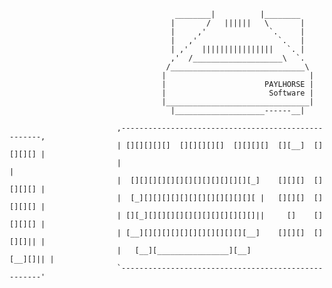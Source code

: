                                          ________|          |________
                                        |       /   ||||||   \       |
                                        |     ,'              `.     |
                                        |   ,'                  `.   |
                                        | ,'   ||||||||||||||||   `. |
                                        ,'  /____________________\  `.
                                       /______________________________\
                                      |                                |
                                      |                      PAYLHORSE |
                                      |                       Software |
                                      |________________________________|
                                        |____________________------__|
                   
                            ,----------------------------------------------------,
                            | [][][][][]  [][][][][]  [][][][]  [][__]  [][][][] |
                            |                                                    |
                            |  [][][][][][][][][][][][][][_]    [][][]  [][][][] |
                            |  [_][][][][][][][][][][][][][ |   [][][]  [][][][] |
                            | [][_][][][][][][][][][][][][]||     []    [][][][] |
                            | [__][][][][][][][][][][][][__]    [][][]  [][][]|| |
                            |   [__][________________][__]              [__][]|| |
                            `----------------------------------------------------'

